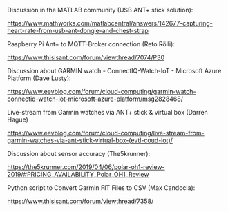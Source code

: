 
Discussion in the MATLAB community (USB ANT+  stick solution):

https://www.mathworks.com/matlabcentral/answers/142677-capturing-heart-rate-from-usb-ant-dongle-and-chest-strap

Raspberry Pi Ant+ to MQTT-Broker connection (Reto Rölli):

https://www.thisisant.com/forum/viewthread/7074/P30

Discussion about GARMIN watch - ConnectIQ-Watch-IoT - Microsoft Azure Platform (Dave Lusty):

https://www.eevblog.com/forum/cloud-computing/garmin-watch-connectiq-watch-iot-microsoft-azure-platform/msg2828468/

Live-stream from Garmin watches via ANT+ stick & virtual box (Darren Hague)

https://www.eevblog.com/forum/cloud-computing/live-stream-from-garmin-watches-via-ant-stick-virtual-box-(evtl-coud-iot)/

Discussion about sensor accuracy (The5krunner):

https://the5krunner.com/2019/04/06/polar-oh1-review-2019/#PRICING_AVAILABILITY_Polar_OH1_Review

Python script to Convert Garmin FIT Files to CSV (Max Candocia):

https://www.thisisant.com/forum/viewthread/7358/
